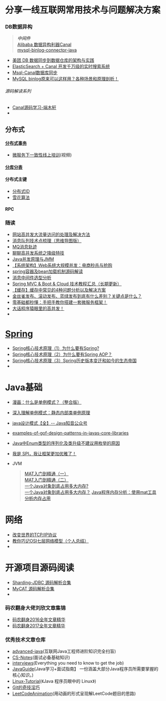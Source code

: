 # 分享一线互联网常用技术与问题解决方案

### DB数据异构
> ***中间件***  
> [Alibaba 数据异构利器Canal](https://github.com/alibaba/canal)  
> [mysql-binlog-connector-java](https://github.com/shyiko/mysql-binlog-connector-java)
* [美团 DB 数据同步到数据仓库的架构与实践](https://tech.meituan.com/binlog_dw.html)
* [ElasticSearch + Canal 开发千万级的实时搜索系统](https://mp.weixin.qq.com/s/ztVsWqAtO1kT9dFZLW3rZg)
* [Msql-Canal数据库同步](https://mp.weixin.qq.com/s/TwhzVdEIEIGx2Rir_5tG8w)
* [MySQL binlog原来可以这样用？各种场景和原理剖析！](https://mp.weixin.qq.com/s/MiPII_3w0lMU3Vzgsey29g)
###### 源码解读系列
* [Canal源码学习-端木轩](notes/canal_源码解读.md)
* 

## 分布式
#### [分布式事务](notes/DistributedTransaction.md)
* [微服务下一致性线上培训](https://mp.weixin.qq.com/s/HS3Mfmnkq7D2Jzq-baSv1g)(视频)


#### [分库分表](notes/sharding.md)


#### 分布式主键
* [分布式ID](https://mp.weixin.qq.com/s/KfoLFClRwDXlcTDmhCEdaQ)
* [雪花算法]()


#### RPC

### 随读
* [网站高并发大流量访问的处理及解决方法](http://mp.weixin.qq.com/s/OMyWg53xBF2_Lk0QYDOWpw)
* [消息队列技术点梳理（思维导图版）](https://mp.weixin.qq.com/s/8btqiyxPY1XhvN2UTqDUxw)
* [MQ消息轨迹](http://mp.weixin.qq.com/s/h3Q8tLUFjta0i14OXiExqQ)
* [聊聊高并发系统之降级特技](http://mp.weixin.qq.com/s/FcPzLkP7n8MVaOnZibGs1w)
* [Java并发原理与JMM](http://mp.weixin.qq.com/s/z057Va1JNNOjTTrnuE9pPg)
* [【系统架构】Web系统大规模并发：电商秒杀与抢购](http://mp.weixin.qq.com/s/zDbcV_vJeBOnAYxK0WEJQQ)
* [spring容器及bean加载机制源码解读](http://mp.weixin.qq.com/s/zRjokN97kBu__mcuEBC_Lg)
* [消息中间件选型分析](http://mp.weixin.qq.com/s/Zwd1USlOCkQvsG96eSwvpg)
* [Spring MVC & Boot & Cloud 技术教程汇总（长期更新）](https://mp.weixin.qq.com/s/qLnHqK6AKCoFHBlPdablxw)
* [【缓存】缓存中常见的4种问题分析以及解决方案](https://blog.csdn.net/zzh920625/article/details/78173099?from=timeline&isappinstalled=0#10006-weixin-1-52626-6b3bffd01fdde4900130bc5a2751b6d1)
* [金丝雀发布、滚动发布、蓝绿发布到底有什么差别？关键点是什么？](http://mp.weixin.qq.com/s/WdCM6cOmjdhAEa6PtviH9A)
* [零基础都秒懂：手把手教你搭建一套微服务框架！](http://mp.weixin.qq.com/s/lokfpgObn6bF7BahARfkfg)
* [大话程序猿眼里的高并发！](http://mp.weixin.qq.com/s/gf_h9IQz-oZ_wxis0yUEHg)
* 

# [Spring](notes/Spring.md)
* [Spring核心技术原理（1）为什么要有Spring?](https://mp.weixin.qq.com/s/s77m4K272p6qm4VmEDdbCw)
* [Spring核心技术原理（2）为什么要有Spring AOP？](https://mp.weixin.qq.com/s/Jcpp-5dib242nuhizU3dmQ)
* [Spring核心技术原理（3）Spring历史版本变迁和如今的生态帝国](https://mp.weixin.qq.com/s/CoCZlFAKzCNVFqk3w3Pzpg)
* 
# Java基础
* [漫画：什么是单例模式？（整合版）](http://note.youdao.com/noteshare?id=b45dfc81cca23a69893020a389fcc121&sub=020DE73E0EA1415EBD42884F97A7A40D)
* [深入理解单例模式：静态内部类单例原理](https://blog.csdn.net/mnb65482/article/details/80458571)
* [java设计模式【全】-- Java知音公众号](https://mp.weixin.qq.com/s/--Mnh-VWhcmskh1J3yU7CA)
* [examples-of-gof-design-patterns-in-javas-core-libraries](https://stackoverflow.com/questions/1673841/examples-of-gof-design-patterns-in-javas-core-libraries?rq=1)
* [Java中Enum类型的序列化及类升级不建议用枚举的原因](https://blog.csdn.net/hupoling/article/details/74990456)
* [我是 SPI，我让框架更加优雅了！](https://mp.weixin.qq.com/s/fui80veGcqkRzfgfPOPCNA)

* JVM
  > [MAT入门到精通（一）](https://mp.weixin.qq.com/s/3D5LsakqaMxR1P00F54orw)<br/>
  > [MAT入门到精通（二）](https://mp.weixin.qq.com/s/wWV92hSaT5UrcnoHnCO1gA)<br/>
  > [一个Java对象到底占用多大内存?](https://mp.weixin.qq.com/s/BfWMp-3vPcg1eMgL4D249g)<br/>
  > [一个Java对象到底占用多大内存？](https://www.cnblogs.com/magialmoon/p/3757767.html)
  > [Java程序内存分析：使用mat工具分析内存占用](https://yq.aliyun.com/articles/44641)
# 网络
* [改变世界的TCP/IP协议](https://mp.weixin.qq.com/s/qDHY7r068UTpJnYcJ1Favw)
* [教你巧记OSI七层网络模型（个人总结）](https://mp.weixin.qq.com/s/rGw9KdxPkcdYfqJCgXWDOg)
* 
# 开源项目源码阅读
* [Sharding-JDBC 源码解析合集](http://www.iocoder.cn/categories/Sharding-JDBC/?mp)
* [MyCAT 源码解析合集](http://www.iocoder.cn/categories/MyCAT/?mp)
* 

### 码农翻身大佬刘欣文章集锦
* [码农翻身2016全年文章精华](https://mp.weixin.qq.com/s/EjVfk1iOuQUjLfPxt_DJ7Q)
* [码农翻身2017全年文章精华](https://mp.weixin.qq.com/s/cbaR--hlEN37fwTIRNhKaQ)

### 优秀技术文章仓库
* [advanced-java](https://github.com/doocs/advanced-java)(互联网Java工程师进阶知识完全扫盲)
* [CS-Notes](https://github.com/CyC2018/CS-Notes)(面试必备基础知识)
* [interviews](https://github.com/kdn251/interviews)(Everything you need to know to get the job)
* [JavaGuide](https://github.com/Snailclimb/JavaGuide)(Java学习+面试指南】 一份涵盖大部分Java程序员所需要掌握的核心知识。)
* [Linux-Tutorial](https://github.com/judasn/Linux-Tutorial)(《Java 程序员眼中的 Linux》)
* [Git的奇技淫巧](https://github.com/521xueweihan/git-tips)
* [LeetCodeAnimation](https://github.com/MisterBooo/LeetCodeAnimation)(用动画的形式呈现解LeetCode题目的思路)
